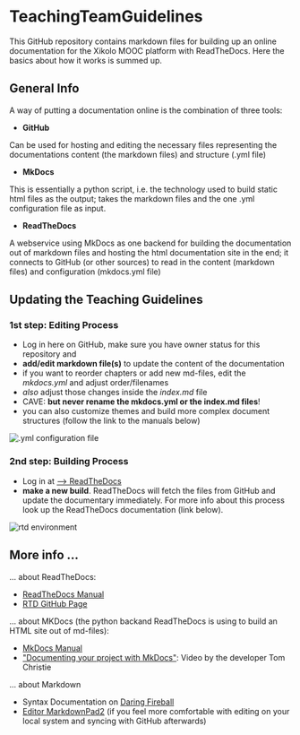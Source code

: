 # TeachingTeamGuidelines
This GitHub repository contains markdown files for building up an online documentation for the Xikolo MOOC platform with ReadTheDocs. Here the basics about how it works is summed up.

## General Info

A way of putting a documentation online is the combination of three tools:

- **GitHub**

Can be used for hosting and editing the necessary files representing the documentations content (the markdown files) and structure (.yml file)

- **MkDocs**

This is essentially a python script, i.e. the technology used to build static html files as the output; takes the markdown files and the one .yml configuration file as input.

- **ReadTheDocs**

A webservice using MkDocs as one backend for building the documentation out of markdown files and hosting the html documentation site in the end; it connects to GitHub (or other sources) to read in the content (markdown files) and configuration (mkdocs.yml file)

## Updating the Teaching Guidelines
### 1st step: Editing Process

- Log in here on GitHub, make sure you have owner status for this repository and
- **add/edit markdown file(s)** to update the content of the documentation
- if you want to reorder chapters or add new md-files, edit the *mkdocs.yml* and adjust order/filenames
- *also* adjust those changes inside the *index.md* file
- CAVE: **but never rename the mkdocs.yml or the index.md files**!
- you can also customize themes and build more complex document structures (follow the link to the manuals below)

![.yml configuration file](img/readme_screenshot.png)

### 2nd step: Building Process

- Log in at [--> ReadTheDocs](https:/readthedocs.org)
- **make a new build**. ReadTheDocs will fetch the files from GitHub and update the documentary immediately. For more info about this process look up the ReadTheDocs documentation (link below).

![rtd environment](img/readme_screenshot-2.png)


## More info ...
... about ReadTheDocs:

 - [ReadTheDocs Manual](http://read-the-docs.readthedocs.org/en/latest/)
 - [RTD GitHub Page](https://github.com/rtfd/readthedocs.org)
 
... about MKDocs (the python backand ReadTheDocs is using to build an HTML site out of md-files):

 - [MkDocs Manual](http://www.mkdocs.org/)
 - ["Documenting your project with MkDocs"](https://ep2014.europython.eu/de/schedule/sessions/39/): Video by the developer Tom Christie

... about Markdown

 - Syntax Documentation on [Daring Fireball](http://daringfireball.net/projects/markdown/syntax)
 - [Editor MarkdownPad2](http://markdownpad.com/) (if you feel more comfortable with editing on your local system and syncing with GitHub afterwards)
 
 
